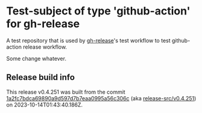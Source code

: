 # Test-subject of type 'github-action' for gh-release

A test repository that is used by [gh-release](https://github.com/kattecon/gh-release)'s test workflow to test github-action release workflow.

Some change whatever.


## Release build info

This release v0.4.251 was built from the commit [1a2fc7bdca69890a9d597d7b7eaa0995a56c306c](https://github.com/kattecon/gh-release-test-ga/tree/1a2fc7bdca69890a9d597d7b7eaa0995a56c306c) (aka [release-src/v0.4.251](https://github.com/kattecon/gh-release-test-ga/tree/release-src/v0.4.251)) on 2023-10-14T01:43:40.186Z.
        